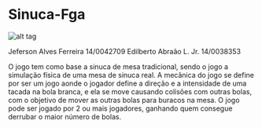 Sinuca-Fga
================

![alt tag](https://github.com/Jefersonalves/sinuca-fga/tree/master/images/screenshot.png)

Jeferson Alves Ferreira 14/0042709 Edilberto Abraão L. Jr. 14/0038353

O jogo tem como base a sinuca de mesa tradicional, sendo o jogo a simulação física de uma mesa
de sinuca real. A mecânica do jogo se define por ser um jogo aonde o jogador define a direção e
a intensidade de uma tacada na bola branca, e ela se move causando colisões com outras bolas,
com o objetivo de mover as outras bolas para buracos na mesa. O jogo pode ser jogado por 2 ou mais
jogadores, ganhando quem consegue derrubar o maior número de bolas.
